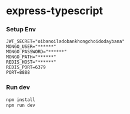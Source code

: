 # express-typescript

### Setup Env

```env
JWT_SECRET="oibanoiladobankhongchoidodaybana"
MONGO_USER="******"
MONGO_PASSWORD="******"
MONGO_PATH="******"
REDIS_HOST="******"
REDIS_PORT=6379
PORT=8888
```

### Run dev

```bash
npm install
npm run dev
```
